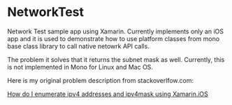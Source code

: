 NetworkTest
===========

Network Test sample app using Xamarin. Currently implements only an iOS app and it is used to demonstrate how to use platform classes from mono base class library to call native netowrk API calls.

The problem it solves that it returns the subnet mask as well. Currently, this is not implemented in Mono for Linux and Mac OS. 

Here is my original problem description from stackoverlfow.com: 

[How do I enumerate ipv4 addresses and ipv4mask using Xamarin.iOS](http://stackoverflow.com/questions/21524902/how-do-i-enumerate-ipv4-addresses-and-ipv4mask-using-xamarin-ios)
